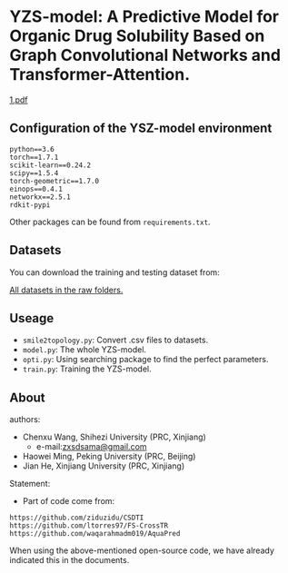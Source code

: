 # YZS-model: A Predictive Model for Organic Drug Solubility Based on Graph Convolutional Networks and Transformer-Attention.

[1.pdf](https://github.com/xunyoyo/YZS-Model/files/14814695/1.pdf)


## Configuration of the YSZ-model environment

```
python==3.6
torch==1.7.1
scikit-learn==0.24.2
scipy==1.5.4
torch-geometric==1.7.0
einops==0.4.1
networkx==2.5.1
rdkit-pypi
```

Other packages can be found from `requirements.txt`.

## Datasets

You can download the training and testing dataset from:

[All datasets in the raw folders.](https://github.com/xunyoyo/YZS-Model/tree/main/Datasets)

## Useage

+ `smile2topology.py`: Convert .csv files to datasets.
+ `model.py`: The whole YZS-model.
+ `opti.py`: Using searching package to find the perfect parameters.
+ `train.py`: Training the YZS-model.

## About

authors:
+ Chenxu Wang, Shihezi University (PRC, Xinjiang)
    + e-mail:zxsdsama@gmail.com
+ Haowei Ming, Peking University (PRC, Beijing)
+ Jian He, Xinjiang University (PRC, Xinjiang)

Statement:
+ Part of code come from:
```
https://github.com/ziduzidu/CSDTI
https://github.com/ltorres97/FS-CrossTR
https://github.com/waqarahmadm019/AquaPred
``` 
When using the above-mentioned open-source code, we have already indicated this in the documents.

